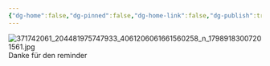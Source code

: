 ```yaml
---
{"dg-home":false,"dg-pinned":false,"dg-home-link":false,"dg-publish":true,"tags":["dgblip"],"disabled rules":["yaml-title","yaml-title-alias","file-name-heading"],"title":"philipp on instagram @ 2023-08-31","created-date":"2023-08-31T05:07:00","updated-date":"2025-05-02T17:43:08","dg-path":"blips/17989183007201561.md","permalink":"/blips/17989183007201561/","dgPassFrontmatter":true}
---
```



![371742061_204481975747933_4061206061661560258_n_17989183007201561.jpg](/img/user/attachments/371742061_204481975747933_4061206061661560258_n_17989183007201561.jpg)
Danke für den reminder



